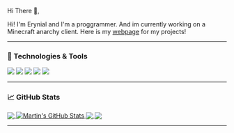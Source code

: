 Hi There 👋,

Hi! I'm Erynial and I'm a proggrammer. And im currently working on a Minecraft anarchy client. Here is my [webpage](https://erynial.github.io/erynial-webpage/) for my projects!


  ---

### 🔧 Technologies & Tools
![](https://img.shields.io/badge/Windows-informational?style=flat&logo=Windows&logoColor=white&color=2bbc8a)
![](https://img.shields.io/badge/Editor-Visual-Studio-informational?style=flat&logo=visual-studio&logoColor=white&color=2bbc8a)
![](https://img.shields.io/badge/Editor-IntelliJ_IDEA-informational?style=flat&logo=intellij-idea&logoColor=white&color=2bbc8a)
![](https://img.shields.io/badge/Code-Python-informational?style=flat&logo=python&logoColor=white&color=2bbc8a)
![](https://img.shields.io/badge/Code-CSharp-informational?style=flat&logo=c-sharp&logoColor=white&color=2bbc8a)

 ---

### &#x1f4c8; GitHub Stats
<a href="https://github.com/Erynial/Erynial">
  <img align="center" src="https://github-readme-stats.vercel.app/api/top-langs/?username=Erynial&hide=html&title_color=ffffff&text_color=c9cacc&icon_color=2bbc8a&bg_color=1d1f21" />
</a>
<a href="https://github.com/MartinHeinz/Erynial">
  <img align="center" src="https://github-readme-stats.vercel.app/api?username=Erynial&show_icons=true&line_height=27&count_private=true&title_color=ffffff&text_color=c9cacc&icon_color=2bbc8a&bg_color=1d1f21" alt="Martin's GitHub Stats" />
</a>

<a href="https://github.com/Erynial/AppLauncher">
  <img align="center" src="https://github-readme-stats.vercel.app/api/pin/?username=Erynial&repo=AppLauncher&title_color=ffffff&text_color=c9cacc&icon_color=2bbc8a&bg_color=1d1f21" />
</a>

<a href="https://github.com/Erynial/BaseForEveryone">
  <img align="center" src="https://github-readme-stats.vercel.app/api/pin/?username=Erynial&repo=baseforeveryone&title_color=ffffff&text_color=c9cacc&icon_color=2bbc8a&bg_color=1d1f21" />
</a>

---
<!--
**Erynial/Erynial** is a ✨ _special_ ✨ repository because its `README.md` (this file) appears on your GitHub profile.

Here are some ideas to get you started:

- 🔭 I’m currently working on ...
- 🌱 I’m currently learning ...
- 👯 I’m looking to collaborate on ...
- 🤔 I’m looking for help with ...
- 💬 Ask me about ...
- 📫 How to reach me: ...
- 😄 Pronouns: ...
- ⚡ Fun fact: ...
-->
